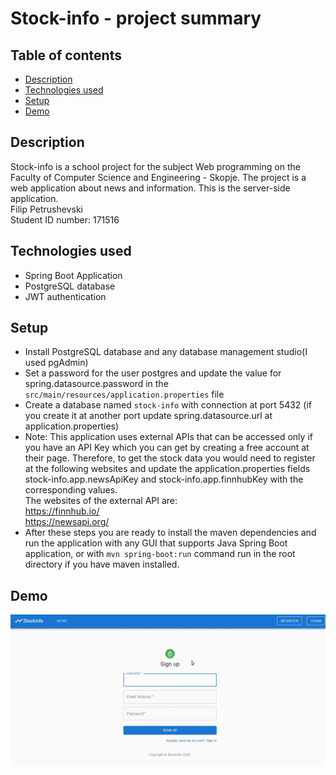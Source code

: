 # Stock-info - project summary
## Table of contents
* [Description](#description)
* [Technologies used](#technologies-used)
* [Setup](#setup)
* [Demo](#demo)
## Description
Stock-info is a school project for the subject Web programming on the Faculty of Computer Science and Engineering - Skopje. The project is a web application about news and information. This is the server-side application.  
Filip Petrushevski  
Student ID number: 171516
## Technologies used
- Spring Boot Application
- PostgreSQL database
- JWT authentication
## Setup
- Install PostgreSQL database and any database management studio(I used pgAdmin)
- Set a password for the user postgres and update the value for spring.datasource.password in the `src/main/resources/application.properties` file
- Create a database named `stock-info` with connection at port 5432 (if you create it at another port update spring.datasource.url at application.properties)
- Note: This application uses external APIs that can be accessed only if you have an API Key which you can get by creating a free account at their page. Therefore, to get the stock data you would need to register at the following websites and update the application.properties fields stock-info.app.newsApiKey and stock-info.app.finnhubKey with the corresponding values.  
The websites of the external API are:  
https://finnhub.io/  
https://newsapi.org/
- After these steps you are ready to install the maven dependencies and run the application with any GUI that supports Java Spring Boot application, or with `mvn spring-boot:run` command run in the root directory if you have maven installed.
## Demo
![Farmers Market Finder Demo](demo/demo.gif)